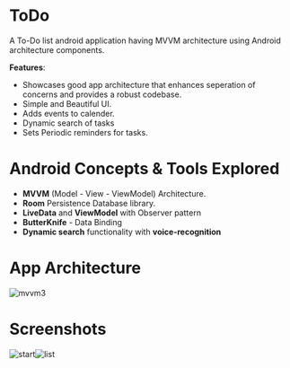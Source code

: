 # ToDo
A To-Do list android application having MVVM architecture using Android architecture components.

**Features**:

-  Showcases good app architecture that enhances seperation of concerns and provides a robust codebase.
-  Simple and Beautiful UI.
-  Adds events to calender.
-  Dynamic search of tasks
-  Sets Periodic reminders for tasks.

# Android Concepts & Tools Explored

-  **MVVM** (Model - View - ViewModel) Architecture.
-  **Room** Persistence Database library.
-  **LiveData** and **ViewModel** with Observer pattern
-  **ButterKnife** - Data Binding
-  **Dynamic search** functionality with **voice-recognition**

# App Architecture

![mvvm3](https://user-images.githubusercontent.com/20114242/43380529-7e683d08-93e2-11e8-8c14-65085f2e33ef.png)

# Screenshots
   
![start](https://user-images.githubusercontent.com/20114242/43382986-a8ae554a-93ea-11e8-980f-e9a4f8de7288.png)![list](https://user-images.githubusercontent.com/20114242/43382955-87e63c9c-93ea-11e8-83cd-d7927bb99f2d.png)
